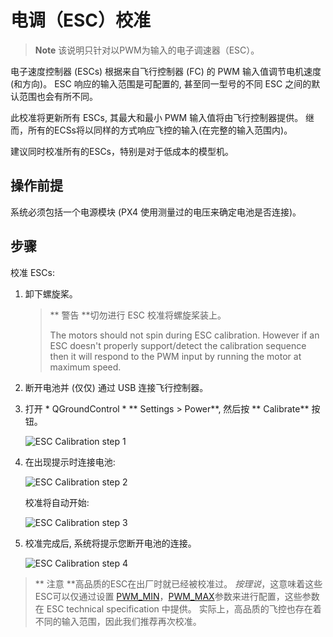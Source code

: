 # 电调（ESC）校准

> **Note** 该说明只针对以PWM为输入的电子调速器（ESC）。

电子速度控制器 (ESCs) 根据来自飞行控制器 (FC) 的 PWM 输入值调节电机速度 (和方向)。 ESC 响应的输入范围是可配置的, 甚至同一型号的不同 ESC 之间的默认范围也会有所不同。

此校准将更新所有 ESCs, 其最大和最小 PWM 输入值将由飞行控制器提供。 继而，所有的ECSs将以同样的方式响应飞控的输入(在完整的输入范围内)。

建议同时校准所有的ESCs，特别是对于低成本的模型机。

## 操作前提

系统必须包括一个电源模块 (PX4 使用测量过的电压来确定电池是否连接)。

## 步骤

校准 ESCs:

1. 卸下螺旋桨。
    
    > ** 警告 **切勿进行 ESC 校准将螺旋桨装上。
    > 
    > The motors should not spin during ESC calibration. However if an ESC doesn't properly support/detect the calibration sequence then it will respond to the PWM input by running the motor at maximum speed.

2. 断开电池并 (仅仅) 通过 USB 连接飞行控制器。

3. 打开 * QGroundControl * ** Settings > Power**, 然后按 ** Calibrate** 按钮。
    
    ![ESC Calibration step 1](../../images/qgc_esc_calibration.png)

4. 在出现提示时连接电池:
    
    ![ESC Calibration step 2](../../images/esc_calibration_step_2.png)
    
    校准将自动开始:
    
    ![ESC Calibration step 3](../../images/esc_calibration_step_3.png)

5. 校准完成后, 系统将提示您断开电池的连接。
    
    ![ESC Calibration step 4](../../images/esc_calibration_step_4.png)

> ** 注意 **高品质的ESC在出厂时就已经被校准过。 *按理说*，这意味着这些ESC可以仅通过设置 [PWM_MIN](../advanced_config/parameter_reference.md#PWM_MIN)，[PWM_MAX](../advanced_config/parameter_reference.md#PWM_MAX)参数来进行配置，这些参数在 ESC technical specification 中提供。 实际上，高品质的飞控也存在着不同的输入范围，因此我们推荐再次校准。